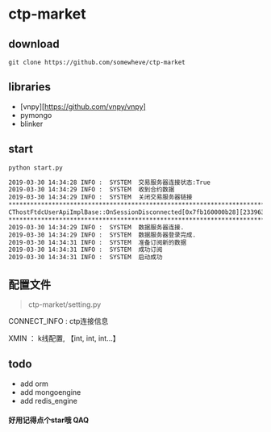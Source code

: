 # ctp-market

## download 
```
git clone https://github.com/somewheve/ctp-market
```

## libraries

- [vnpy][https://github.com/vnpy/vnpy]
- pymongo
- blinker

## start 
```bash
python start.py  

2019-03-30 14:34:28	INFO :	SYSTEM	交易服务器连接状态:True
2019-03-30 14:34:29	INFO :	SYSTEM	收到合约数据
2019-03-30 14:34:29	INFO :	SYSTEM	关闭交易服务器链接
****************************************************************************************************
CThostFtdcUserApiImplBase::OnSessionDisconnected[0x7fb160000b28][233963521][    0]
****************************************************************************************************
2019-03-30 14:34:29	INFO :	SYSTEM	数据服务器连接.
2019-03-30 14:34:29	INFO :	SYSTEM	数据服务器登录完成.
2019-03-30 14:34:31	INFO :	SYSTEM	准备订阅新的数据
2019-03-30 14:34:31	INFO :	SYSTEM	成功订阅
2019-03-30 14:34:31	INFO :	SYSTEM	启动成功
```

## 配置文件 
> ctp-market/setting.py

CONNECT_INFO : ctp连接信息

XMIN ： k线配置, 【int, int, int...】



## todo 
- add orm 
- add mongoengine
- add redis_engine

#### 好用记得点个star哦  QAQ
